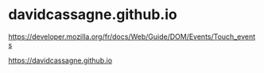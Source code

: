 # davidcassagne.github.io
https://developer.mozilla.org/fr/docs/Web/Guide/DOM/Events/Touch_events

https://davidcassagne.github.io
